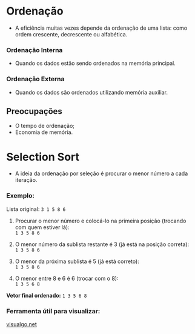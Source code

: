 # Ordenação

- A eficiência muitas vezes depende da ordenação de uma lista: como ordem crescente, decrescente ou alfabética.

### Ordenação Interna
- Quando os dados estão sendo ordenados na memória principal.

### Ordenação Externa
- Quando os dados são ordenados utilizando memória auxiliar.

## Preocupações

- O tempo de ordenação;
- Economia de memória.

# Selection Sort

- A ideia da ordenação por seleção é procurar o menor número a cada iteração.

### Exemplo:

Lista original: `3 1 5 8 6`

1. Procurar o menor número e colocá-lo na primeira posição (trocando com quem estiver lá):  
   `1 3 5 8 6`

2. O menor número da sublista restante é 3 (já está na posição correta):  
   `1 3 5 8 6`

3. O menor da próxima sublista é 5 (já está correto):  
   `1 3 5 8 6`

4. O menor entre 8 e 6 é 6 (trocar com o 8):  
   `1 3 5 6 8`

**Vetor final ordenado:** `1 3 5 6 8`

### Ferramenta útil para visualizar:
[visualgo.net](https://visualgo.net)
